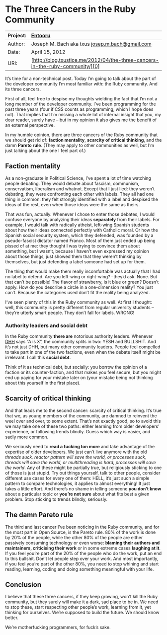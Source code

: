 The Three Cancers in the Ruby Community
=======================================

| Project: | [Entooru](https://www.github.com/kyrylo/entooru/)
|:---------|:-----------------------------------------------------------------------------
| Author:  | Joseph M. Bach aka txus <josep.m.bach@gmail.com>
| Date:    | April 15, 2012
| URI:     | [http://blog.txustice.me/2012/04/the-three-cancers-in-the-ruby-community/][0]


It’s time for a non-technical post. Today I’m going to talk about the part of
the developer community I’m most familiar with: the Ruby community. And its
three cancers.

First of all, feel free to despise my thoughts wielding the fact that I’m not
a long member of the developer community. I’ve been programming for the past
three years (four if CSS counts as programming, which I hope does not). That
implies that I’m missing a whole lot of internal insight that you, my dear
reader, surely have – but in my opinion it also gives me the benefit of an
external perspective.

In my humble opinion, there are three cancers of the Ruby community that we
should get rid of: **faction mentality**, **scarcity of critical thinking**, and the
damn **Pareto rule**. (They may apply to other communities as well, but I’m just
talking about the one I feel part of.)

Faction mentality
-----------------

As a non-graduate in Political Science, I’ve spent a lot of time watching people
debating. They would debate about fascism, communism, conservatism, liberalism
and whatnot. Except that I just lied: they weren’t debating, they were
confronting each other with labels. They all had one thing in common: they felt
strongly identified with a label and despised the ideas of the rest, even when
those ideas were the same as theirs.

That was fun, actually. Whenever I chose to enter those debates, I would confuse
everyone by analyzing their ideas **separately** from their labels. For example, I
would talk with radically atheist, left-wing Spanish students about how their
ideas connected perfectly with Catholic moral. Or how the Spanish social
security system, which they defended, was founded by a pseudo-fascist dictator
named Franco. Most of them just ended up being pissed of at me: they thought I
was trying to convince them about something, but I wasn’t, because I haven’t
even expressed my opinion about those things, just showed them that they weren’t
thinking by themselves, but just defending a label someone had set up for them.

The thing that would make them really incomfortable was actually that I had no
label to defend. Are you left-wing or right-wing? –they’d ask. None. But that
can’t be possible! The flavor of strawberry, is it blue or green? Doesn’t apply.
How do you describe a circle in a one-dimension reality? You just can’t. Because
the categories used don’t fit the reality being analyzed.

I’ve seen plenty of this in the Ruby community as well. At first I thought: well,
this community is pretty different from regular university students – they’re
utterly smart people. They don’t fall for labels. WRONG!

### Authority leaders and social debt

In the Ruby community **there are** notorious authority leaders. Whenever [DHH][1] says
“A is X”, the community splits in two: YESH and BULLSHIT. And it’s not just DHH,
but many other community leaders. People feel compelled to take part in one of
the two factions, even when the debate itself might be irrelevant. I call this
**social debt**.

Think of it as technical debt, but socially: you borrow the opinion of a faction
or its counter-faction, and that makes you feel secure, but you might end up
paying for your mistake later on (your mistake being not thinking about this
yourself in the first place).

Scarcity of critical thinking
-----------------------------

And that leads me to the second cancer: scarcity of critical thinking. It’s true
that we, as young members of the community, are damned to reinvent the weel over
and over, to some extent. That’s not exactly good, so to avoid this we may take
one of these two paths: either learning from older developers’ experience, or
following trends blindly. Guess which way is easier, and sadly more common.

We seriously need to **read a fucking ton more** and take advantage of the expertise
of older developers. We just can’t live anymore with the old _threads suck,
reactor pattern will save the world, or processes suck, threads will save the
world, or multithreading is hard, processes will save the world_. Any of these
might be partially true, but religiously sticking to one of those is just
stupid. Try out things yourself, talk to other people, consider different use
cases for every one of them: HELL, it’s just such a simple pattern to compare
technologies, it applies to almost everything! It just takes a little effort.
And there’s no shame in telling someone **you don’t know** about a particular topic
or **you’re not sure** about what fits best a given problem. Stop sticking to trends
blindly, seriously.

The damn Pareto rule
--------------------

The third and last cancer I’ve been noticing in the Ruby community, and for the
most part in Open Source, is the Pareto rule. 80% of the work is done by 20% of
the people, while the other 80% of the people are either passively consuming
technology or even worse: **blaming their authors and maintainers, criticising
their work** or in some extreme cases **laughing at it**. If you feel you’re part of
the 20% of the people who do the work, put an end to this bullshit. Don’t let
people step over your work. And most importantly, if you feel you’re part of the
other 80%, you need to stop whining and start reading, learning, coding and
doing something meaningful with your life.

Conclusion
----------

I believe that these three cancers, if they keep growing, won’t kill the Ruby
community, but they surely will make it a dark, sad place to be in. We need to
stop these, start respecting other people’s work, learning from it, yet thinking
for ourselves. We’re supposed to build the future. We should know better.

We’re motherfucking programmers, for fuck’s sake.

[0]: http://blog.txustice.me/2012/04/the-three-cancers-in-the-ruby-community/
[1]: https://twitter.com/dhh/
